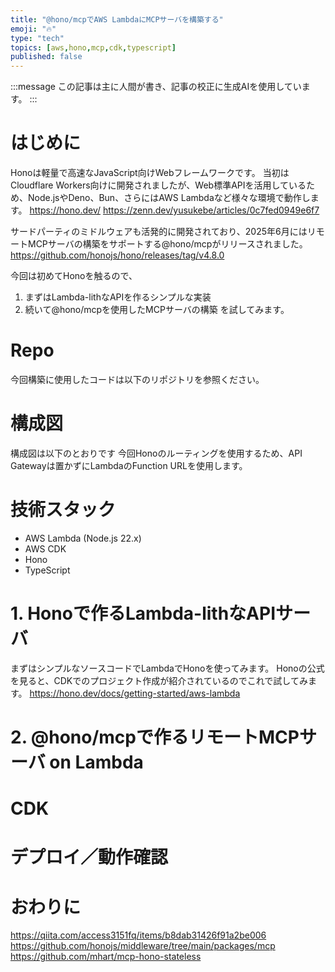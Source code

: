 ```yaml
---
title: "@hono/mcpでAWS LambdaにMCPサーバを構築する"
emoji: "🔥"
type: "tech"
topics: [aws,hono,mcp,cdk,typescript]
published: false
---
```


:::message
この記事は主に人間が書き、記事の校正に生成AIを使用しています。
:::

# はじめに
Honoは軽量で高速なJavaScript向けWebフレームワークです。
当初はCloudflare Workers向けに開発されましたが、Web標準APIを活用しているため、Node.jsやDeno、Bun、さらにはAWS Lambdaなど様々な環境で動作します。
https://hono.dev/
https://zenn.dev/yusukebe/articles/0c7fed0949e6f7

サードパーティのミドルウェアも活発的に開発されており、2025年6月にはリモートMCPサーバの構築をサポートする@hono/mcpがリリースされました。
https://github.com/honojs/hono/releases/tag/v4.8.0

今回は初めてHonoを触るので、
1. まずはLambda-lithなAPIを作るシンプルな実装
2. 続いて@hono/mcpを使用したMCPサーバの構築
を試してみます。


# Repo
今回構築に使用したコードは以下のリポジトリを参照ください。

# 構成図
構成図は以下のとおりです
今回Honoのルーティングを使用するため、API Gatewayは置かずにLambdaのFunction URLを使用します。

# 技術スタック
- AWS Lambda (Node.js 22.x)
- AWS CDK
- Hono
- TypeScript

# 1. Honoで作るLambda-lithなAPIサーバ
まずはシンプルなソースコードでLambdaでHonoを使ってみます。
Honoの公式を見ると、CDKでのプロジェクト作成が紹介されているのでこれで試してみます。
https://hono.dev/docs/getting-started/aws-lambda


# 2. @hono/mcpで作るリモートMCPサーバ on Lambda



# CDK

# デプロイ／動作確認

# おわりに

https://qiita.com/access3151fq/items/b8dab31426f91a2be006
https://github.com/honojs/middleware/tree/main/packages/mcp
https://github.com/mhart/mcp-hono-stateless

